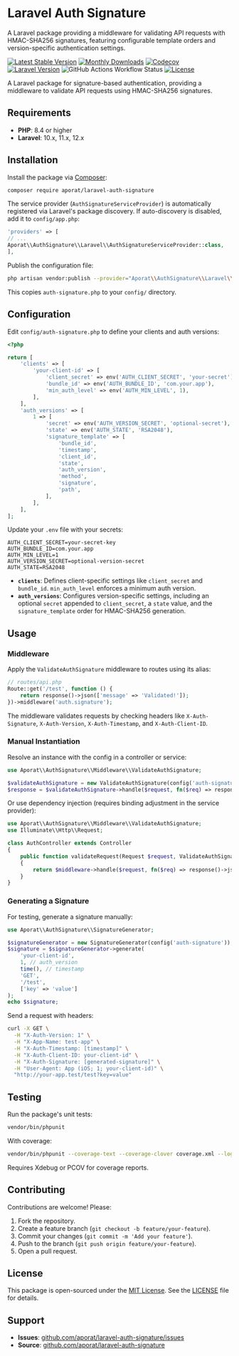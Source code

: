 # Laravel Auth Signature
A Laravel package providing a middleware for validating API requests with HMAC-SHA256 signatures, featuring configurable template orders and version-specific authentication settings.

[![Latest Stable Version](https://img.shields.io/packagist/v/aporat/laravel-auth-signature.svg?style=flat-square&logo=composer)](https://packagist.org/packages/aporat/laravel-auth-signature)
[![Monthly Downloads](https://img.shields.io/packagist/dm/aporat/laravel-auth-signature.svg?style=flat-square&logo=composer)](https://packagist.org/packages/aporat/laravel-auth-signature)
[![Codecov](https://img.shields.io/codecov/c/github/aporat/laravel-auth-signature?style=flat-square)](https://codecov.io/github/aporat/laravel-auth-signature)
[![Laravel Version](https://img.shields.io/badge/Laravel-12.x-orange.svg?style=flat-square)](https://laravel.com/docs/12.x)
![GitHub Actions Workflow Status](https://img.shields.io/github/actions/workflow/status/aporat/laravel-auth-signature/ci.yml?style=flat-square)
[![License](https://img.shields.io/packagist/l/aporat/laravel-auth-signature.svg?style=flat-square)](https://github.com/aporat/laravel-auth-signature/blob/master/LICENSE)

A Laravel package for signature-based authentication, providing a middleware to validate API requests using HMAC-SHA256 signatures.

## Requirements
- **PHP**: 8.4 or higher
- **Laravel**: 10.x, 11.x, 12.x

## Installation
Install the package via [Composer](https://getcomposer.org/):

```bash
composer require aporat/laravel-auth-signature
```

The service provider (`AuthSignatureServiceProvider`) is automatically registered via Laravel's package discovery. If auto-discovery is disabled, add it to `config/app.php`:

```php
'providers' => [
// ...
Aporat\\AuthSignature\\Laravel\\AuthSignatureServiceProvider::class,
],
```

Publish the configuration file:

```bash
php artisan vendor:publish --provider="Aporat\\AuthSignature\\Laravel\\AuthSignatureServiceProvider" --tag="config"
```

This copies `auth-signature.php` to your `config/` directory.

## Configuration

Edit `config/auth-signature.php` to define your clients and auth versions:

```php
<?php

return [
    'clients' => [
        'your-client-id' => [
            'client_secret' => env('AUTH_CLIENT_SECRET', 'your-secret'),
            'bundle_id' => env('AUTH_BUNDLE_ID', 'com.your.app'),
            'min_auth_level' => env('AUTH_MIN_LEVEL', 1),
        ],
    ],
    'auth_versions' => [
        1 => [
            'secret' => env('AUTH_VERSION_SECRET', 'optional-secret'),
            'state' => env('AUTH_STATE', 'RSA2048'),
            'signature_template' => [
                'bundle_id',
                'timestamp',
                'client_id',
                'state',
                'auth_version',
                'method',
                'signature',
                'path',
            ],
        ],
    ],
];
```

Update your `.env` file with your secrets:

```env
AUTH_CLIENT_SECRET=your-secret-key
AUTH_BUNDLE_ID=com.your.app
AUTH_MIN_LEVEL=1
AUTH_VERSION_SECRET=optional-version-secret
AUTH_STATE=RSA2048
```

- **`clients`**: Defines client-specific settings like `client_secret` and `bundle_id`. `min_auth_level` enforces a minimum auth version.
- **`auth_versions`**: Configures version-specific settings, including an optional `secret` appended to `client_secret`, a `state` value, and the `signature_template` order for HMAC-SHA256 generation.

## Usage

### Middleware
Apply the `ValidateAuthSignature` middleware to routes using its alias:

```php
// routes/api.php
Route::get('/test', function () {
    return response()->json(['message' => 'Validated!']);
})->middleware('auth.signature');
```

The middleware validates requests by checking headers like `X-Auth-Signature`, `X-Auth-Version`, `X-Auth-Timestamp`, and `X-Auth-Client-ID`.

### Manual Instantiation
Resolve an instance with the config in a controller or service:

```php
use Aporat\\AuthSignature\\Middleware\\ValidateAuthSignature;

$validateAuthSignature = new ValidateAuthSignature(config('auth-signature', []));
$response = $validateAuthSignature->handle($request, fn($req) => response('Validated!'));
```

Or use dependency injection (requires binding adjustment in the service provider):

```php
use Aporat\\AuthSignature\\Middleware\\ValidateAuthSignature;
use Illuminate\\Http\\Request;

class AuthController extends Controller
{
    public function validateRequest(Request $request, ValidateAuthSignature $middleware)
    {
        return $middleware->handle($request, fn($req) => response()->json(['message' => 'Validated!']));
    }
}
```

### Generating a Signature
For testing, generate a signature manually:

```php
use Aporat\\AuthSignature\\SignatureGenerator;

$signatureGenerator = new SignatureGenerator(config('auth-signature'));
$signature = $signatureGenerator->generate(
    'your-client-id',
    1, // auth_version
    time(), // timestamp
    'GET',
    '/test',
    ['key' => 'value']
);
echo $signature;
```

Send a request with headers:

```bash
curl -X GET \
  -H "X-Auth-Version: 1" \
  -H "X-App-Name: test-app" \
  -H "X-Auth-Timestamp: [timestamp]" \
  -H "X-Auth-Client-ID: your-client-id" \
  -H "X-Auth-Signature: [generated-signature]" \
  -H "User-Agent: App (iOS; 1; your-client-id)" \
  "http://your-app.test/test?key=value"
```

## Testing
Run the package's unit tests:

```bash
vendor/bin/phpunit
```

With coverage:

```bash
vendor/bin/phpunit --coverage-text --coverage-clover coverage.xml --log-junit junit.xml
```

Requires Xdebug or PCOV for coverage reports.

## Contributing
Contributions are welcome! Please:
1. Fork the repository.
2. Create a feature branch (`git checkout -b feature/your-feature`).
3. Commit your changes (`git commit -m 'Add your feature'`).
4. Push to the branch (`git push origin feature/your-feature`).
5. Open a pull request.

## License
This package is open-sourced under the [MIT License](https://opensource.org/licenses/MIT). See the [LICENSE](LICENSE) file for details.

## Support
- **Issues**: [github.com/aporat/laravel-auth-signature/issues](https://github.com/aporat/laravel-auth-signature/issues)
- **Source**: [github.com/aporat/laravel-auth-signature](https://github.com/aporat/laravel-auth-signature)
